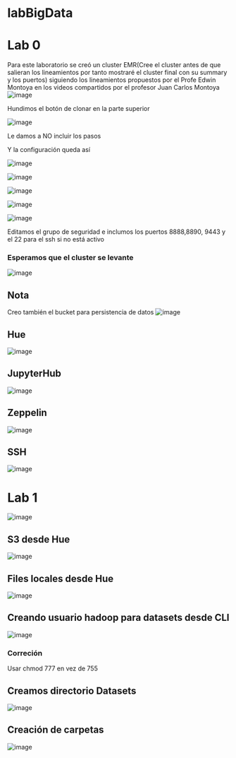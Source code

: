 # labBigData
# Lab 0
Para este laboratorio se creó un cluster EMR(Cree el cluster antes de que salieran los lineamientos por tanto mostraré el cluster final con su summary y los puertos) siguiendo los lineamientos propuestos por el Profe Edwin Montoya en los videos compartidos por el profesor Juan Carlos Montoya
![image](https://user-images.githubusercontent.com/73863024/170804209-33abe987-97ce-4f4a-bf32-d976e5dce150.png)

Hundimos el botón de clonar en la parte superior

![image](https://user-images.githubusercontent.com/73863024/170804336-453dd0fc-4a67-4b15-af62-a7060584e59c.png)

Le damos a NO incluir los pasos

Y la configuración queda así

![image](https://user-images.githubusercontent.com/73863024/170804466-0cf38f0d-bb84-4a52-8f46-270d48c7e246.png)

![image](https://user-images.githubusercontent.com/73863024/170804489-382af743-359d-4e59-880f-547ef676f526.png)

![image](https://user-images.githubusercontent.com/73863024/170804497-ff92a9ef-22ca-4840-9f87-76f7331a1792.png)

![image](https://user-images.githubusercontent.com/73863024/170804509-b7fde9c3-7e1a-4319-9926-72a0d31e08b9.png)

![image](https://user-images.githubusercontent.com/73863024/170804529-de4d7091-587c-40bd-8aaf-1728f2bebf63.png)

Editamos el grupo de seguridad e inclumos los puertos 8888,8890, 9443 y el 22 para el ssh si no está activo

### Esperamos que el cluster se levante
![image](https://user-images.githubusercontent.com/73863024/170804716-49ca1ff9-696f-4c29-9e05-64df1ed15b0a.png)

## Nota
Creo también el bucket para persistencia de datos
![image](https://user-images.githubusercontent.com/73863024/170804808-394dd745-ea94-4313-a4cb-a4ab78a03b55.png)

## Hue
![image](https://user-images.githubusercontent.com/73863024/170805177-bb6d33e2-5a4a-4dbb-863c-1f76edc44541.png)
## JupyterHub
![image](https://user-images.githubusercontent.com/73863024/170805224-f681d241-4700-412b-9f77-5d1430f12e34.png)
## Zeppelin
![image](https://user-images.githubusercontent.com/73863024/170805244-8105b754-3bfc-4c20-8670-9db14e714a63.png)
## SSH
![image](https://user-images.githubusercontent.com/73863024/170805141-27ca3468-6cd5-4f2f-9e1a-652a544d0208.png)

# Lab 1
![image](https://user-images.githubusercontent.com/73863024/170807426-6b7db931-8741-45e9-9235-f54c1d959487.png)
 
## S3 desde Hue
![image](https://user-images.githubusercontent.com/73863024/170807715-cd21eba7-4dc2-4396-808d-edef65e67c8f.png)
## Files locales desde Hue
![image](https://user-images.githubusercontent.com/73863024/170807914-75676119-4d40-4cd2-acce-72d6ff3c3f95.png)

## Creando usuario hadoop para datasets desde CLI
![image](https://user-images.githubusercontent.com/73863024/170808250-32e0105f-fa43-464e-aa25-d40e23755540.png)
### Correción
Usar chmod 777 en vez de 755
## Creamos directorio Datasets
![image](https://user-images.githubusercontent.com/73863024/170808500-d3eb1309-a349-4c59-94f3-e7b3ddcfbec0.png)
## Creación de carpetas
![image](https://user-images.githubusercontent.com/73863024/170808610-873e5521-236f-4d7e-9024-27f2a4fe1b65.png)
